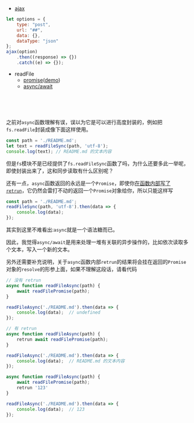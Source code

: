 - [ajax](blob/master/ajax.js)
```javascript
let options = {
	type: "post",
	url: "##",
	data: {},
	dataType: "json"
};
ajax(option)
	.then((response) => {})
  	.catch((e) => {});
```
- readFile
    - [promise](read-file-promise.js)([demo](read-file-promise.example.js))
    - [async/await](read-file-async.js)
<br>
<br>
<br>

之前对`async`函数理解有误，误以为它是可以进行高度封装的，例如把`fs.readFile`封装成像下面这样使用。

```javascript
const path = './README.md';
let text = readFileSync(path, 'utf-8');
console.log(text); // README.md 的文本内容
```
但是`fs`模块不是已经提供了`fs.readFileSync`函数了吗，为什么还要多此一举呢，即使封装出来了，这和同步读取有什么区别呢？

还有一点，`async`函数返回的永远是一个`Promise`，即使你[在函数内部写了`retrun`](#async-retrun)，它仍然会雷打不动的返回一个`Promise`对象给你，所以只能这样写
```javascript
const path = './README.md';
readFileSync(path, 'utf-8').then(data => {
    console.log(data);
});
```
其实到这里不难看出:`async`就是一个语法糖而已。

因此，我觉得`async/await`是用来处理一堆有关联的异步操作的，比如依次读取多个文本，写入一个新的文本。

<span id="async-retrun"></span>
另外还需要补充说明，关于`async`函数内部`retrun`的结果将会挂在返回的`Promise`对象的`resolve`的形参上面，如果不理解这段话，请看代码

```javascript
// 没有 retrun
async function readFileAsync(path) {
    await readFilePromise(path);
}

readFileAsync('./README.md').then(data => {
    console.log(data);  // undefined
});

// 有 retrun
async function readFileAsync(path) {
    retrun await readFilePromise(path);
}

readFileAsync('./README.md').then(data => {
    console.log(data);  // README.md 的文本内容
});

async function readFileAsync(path) {
    await readFilePromise(path);
    retrun '123'
}

readFileAsync('./README.md').then(data => {
    console.log(data);  // 123
});
```
